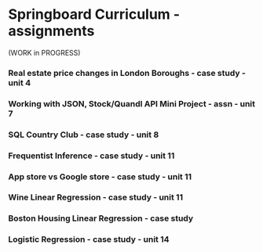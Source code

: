 # Springboard Curriculum - assignments 
(WORK in PROGRESS)
### Real estate price changes in London Boroughs - case study - unit 4
### Working with JSON, Stock/Quandl API Mini Project - assn - unit 7
### SQL Country Club - case study - unit 8
### Frequentist Inference - case study - unit 11 
### App store vs Google store - case study - unit 11
### Wine Linear Regression - case study - unit 11
### Boston Housing Linear Regression - case study
### Logistic Regression - case study - unit 14 
